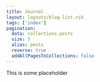 ```yaml
---
title: Journal
layout: layouts/blog-list.njk
tags: ['index']
pagination:
  data: collections.posts
  size: 5
  alias: posts
  reverse: true
  addAllPagesToCollections: false
---
```

This is some placeholder